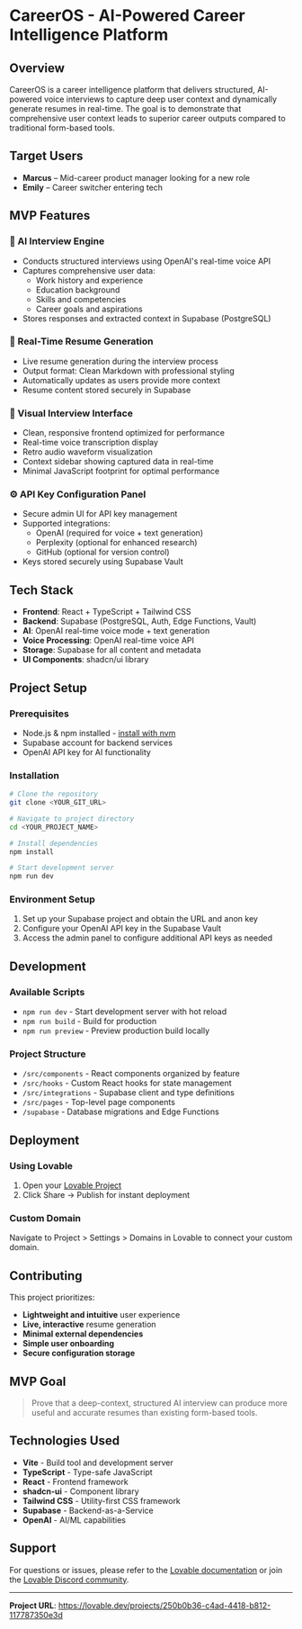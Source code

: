 
# CareerOS - AI-Powered Career Intelligence Platform

## Overview

CareerOS is a career intelligence platform that delivers structured, AI-powered voice interviews to capture deep user context and dynamically generate resumes in real-time. The goal is to demonstrate that comprehensive user context leads to superior career outputs compared to traditional form-based tools.

## Target Users

- **Marcus** – Mid-career product manager looking for a new role
- **Emily** – Career switcher entering tech

## MVP Features

### 🎤 AI Interview Engine
- Conducts structured interviews using OpenAI's real-time voice API
- Captures comprehensive user data:
  - Work history and experience
  - Education background
  - Skills and competencies
  - Career goals and aspirations
- Stores responses and extracted context in Supabase (PostgreSQL)

### 📄 Real-Time Resume Generation
- Live resume generation during the interview process
- Output format: Clean Markdown with professional styling
- Automatically updates as users provide more context
- Resume content stored securely in Supabase

### 🎨 Visual Interview Interface
- Clean, responsive frontend optimized for performance
- Real-time voice transcription display
- Retro audio waveform visualization
- Context sidebar showing captured data in real-time
- Minimal JavaScript footprint for optimal performance

### ⚙️ API Key Configuration Panel
- Secure admin UI for API key management
- Supported integrations:
  - OpenAI (required for voice + text generation)
  - Perplexity (optional for enhanced research)
  - GitHub (optional for version control)
- Keys stored securely using Supabase Vault

## Tech Stack

- **Frontend**: React + TypeScript + Tailwind CSS
- **Backend**: Supabase (PostgreSQL, Auth, Edge Functions, Vault)
- **AI**: OpenAI real-time voice mode + text generation
- **Voice Processing**: OpenAI real-time voice API
- **Storage**: Supabase for all content and metadata
- **UI Components**: shadcn/ui library

## Project Setup

### Prerequisites

- Node.js & npm installed - [install with nvm](https://github.com/nvm-sh/nvm#installing-and-updating)
- Supabase account for backend services
- OpenAI API key for AI functionality

### Installation

```sh
# Clone the repository
git clone <YOUR_GIT_URL>

# Navigate to project directory
cd <YOUR_PROJECT_NAME>

# Install dependencies
npm install

# Start development server
npm run dev
```

### Environment Setup

1. Set up your Supabase project and obtain the URL and anon key
2. Configure your OpenAI API key in the Supabase Vault
3. Access the admin panel to configure additional API keys as needed

## Development

### Available Scripts

- `npm run dev` - Start development server with hot reload
- `npm run build` - Build for production
- `npm run preview` - Preview production build locally

### Project Structure

- `/src/components` - React components organized by feature
- `/src/hooks` - Custom React hooks for state management
- `/src/integrations` - Supabase client and type definitions
- `/src/pages` - Top-level page components
- `/supabase` - Database migrations and Edge Functions

## Deployment

### Using Lovable
1. Open your [Lovable Project](https://lovable.dev/projects/250b0b36-c4ad-4418-b812-117787350e3d)
2. Click Share → Publish for instant deployment

### Custom Domain
Navigate to Project > Settings > Domains in Lovable to connect your custom domain.

## Contributing

This project prioritizes:
- **Lightweight and intuitive** user experience
- **Live, interactive** resume generation
- **Minimal external dependencies**
- **Simple user onboarding**
- **Secure configuration storage**

## MVP Goal

> Prove that a deep-context, structured AI interview can produce more useful and accurate resumes than existing form-based tools.

## Technologies Used

- **Vite** - Build tool and development server
- **TypeScript** - Type-safe JavaScript
- **React** - Frontend framework
- **shadcn-ui** - Component library
- **Tailwind CSS** - Utility-first CSS framework
- **Supabase** - Backend-as-a-Service
- **OpenAI** - AI/ML capabilities

## Support

For questions or issues, please refer to the [Lovable documentation](https://docs.lovable.dev/) or join the [Lovable Discord community](https://discord.com/channels/1119885301872070706/1280461670979993613).

---

**Project URL**: https://lovable.dev/projects/250b0b36-c4ad-4418-b812-117787350e3d
